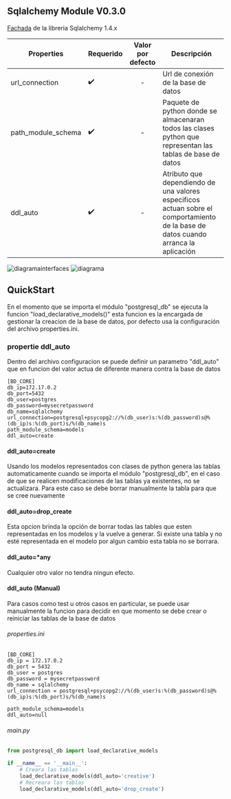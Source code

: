 ## Sqlalchemy Module V0.3.0

[Fachada](https://refactoring.guru/es/design-patterns/facade) de la libreria Sqlalchemy 1.4.x

| Properties         | Requerido          | Valor por defecto | Descripción                                                                                                                                                             |
|--------------------|--------------------|:-----------------:|-------------------------------------------------------------------------------------------------------------------------------------------------------------------------|
| url_connection     | :heavy_check_mark: |       -           | Url de conexión de la base de datos                                                                                                                                     |
| path_module_schema | :heavy_check_mark: |       -           | Paquete de python donde se almacenaran todos las clases python que representan las tablas de base de datos                                                              |
| ddl_auto           | :heavy_check_mark: |       -           | Atributo que dependiendo de una valores especificos actuan sobre el comportamiento de la base de datos cuando arranca la aplicación                                     |


![diagramainterfaces](docs/interfaces.png)
![diagrama](docs/diagrama.png)
## QuickStart

En el momento que se importa el módulo "postgresql_db" se ejecuta la funcion "load_declarative_models()" esta funcion es
la encargada de gestionar la creacion de la base de datos, por defecto usa la configuración del archivo properties.ini.

### propertie ddl_auto

Dentro del archivo configuracion se puede definir un parametro "ddl_auto" que en funcion del valor actua de diferente
manera contra la base de datos

```properties
[BD_CORE]
db_ip=172.17.0.2
db_port=5432
db_user=postgres
db_password=mysecretpassword
db_name=sqlalchemy
url_connection=postgresql+psycopg2://%(db_user)s:%(db_password)s@%(db_ip)s:%(db_port)s/%(db_name)s
path_module_schema=models
ddl_auto=create

```

#### ddl_auto=create

Usando los modelos representados con clases de python genera las tablas automaticamente cuando se importa el módulo
"postgresql_db", en el caso de que se realicen modificaciones de las tablas ya existentes, no se actualizara. 
Para este caso se debe borrar manualmente la tabla para que se cree nuevamente

#### ddl_auto=drop_create

Esta opcion brinda la opción de borrar todas las tables que esten representadas en los modelos y la vuelve a generar.
Si existe una tabla y no esté representada en el modelo por algun cambio esta tabla no se borrara.

#### ddl_auto=*any

Cualquier otro valor no tendra ningun efecto.

#### ddl_auto (Manual)

Para casos como test u otros casos en particular, se puede usar manualmente la funcion para decidir en que momento
se debe crear o reiniciar las tablas de la base de datos

###### properties.ini
```properties
[BD_CORE]
db_ip = 172.17.0.2
db_port = 5432
db_user = postgres
db_password = mysecretpassword
db_name = sqlalchemy
url_connection = postgresql+psycopg2://%(db_user)s:%(db_password)s@%(db_ip)s:%(db_port)s/%(db_name)s

path_module_schema=models
ddl_auto=null
```
###### main.py
```python
from postgresql_db import load_declarative_models

if __name__ == '__main__':    
    # Creara las tablas
    load_declarative_models(ddl_auto='creative')
    # Recreara las tablas
    load_declarative_models(ddl_auto='drop_create')

```

